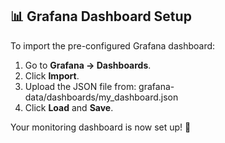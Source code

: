 ## 📊 Grafana Dashboard Setup

To import the pre-configured Grafana dashboard:

1. Go to **Grafana → Dashboards**.
2. Click **Import**.
3. Upload the JSON file from: grafana-data/dashboards/my_dashboard.json
4. Click **Load** and **Save**.

Your monitoring dashboard is now set up! 🎯
